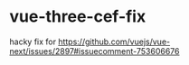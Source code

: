 # vue-three-cef-fix

hacky fix for https://github.com/vuejs/vue-next/issues/2897#issuecomment-753606676